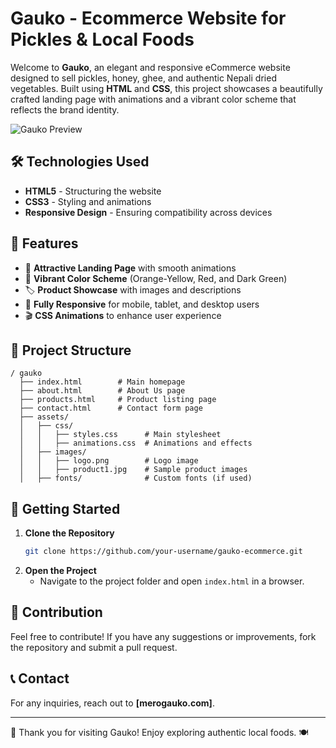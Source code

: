 # Gauko - Ecommerce Website for Pickles & Local Foods

Welcome to **Gauko**, an elegant and responsive eCommerce website designed to sell pickles, honey, ghee, and authentic Nepali dried vegetables. Built using **HTML** and **CSS**, this project showcases a beautifully crafted landing page with animations and a vibrant color scheme that reflects the brand identity.

![Gauko Preview](Image/SitePreview.png)

## 🛠️ Technologies Used
- **HTML5** - Structuring the website
- **CSS3** - Styling and animations
- **Responsive Design** - Ensuring compatibility across devices

## 🎨 Features
- 🍯 **Attractive Landing Page** with smooth animations
- 🍃 **Vibrant Color Scheme** (Orange-Yellow, Red, and Dark Green)
- 🏷️ **Product Showcase** with images and descriptions
- 📱 **Fully Responsive** for mobile, tablet, and desktop users
- 🎬 **CSS Animations** to enhance user experience

## 📂 Project Structure
```
/ gauko
  ├── index.html        # Main homepage
  ├── about.html        # About Us page
  ├── products.html     # Product listing page
  ├── contact.html      # Contact form page
  ├── assets/
  │   ├── css/
  │   │   ├── styles.css      # Main stylesheet
  │   │   ├── animations.css  # Animations and effects
  │   ├── images/
  │   │   ├── logo.png        # Logo image
  │   │   ├── product1.jpg    # Sample product images
  │   ├── fonts/              # Custom fonts (if used)
```

## 🚀 Getting Started
1. **Clone the Repository**
   ```sh
   git clone https://github.com/your-username/gauko-ecommerce.git
   ```
2. **Open the Project**
   - Navigate to the project folder and open `index.html` in a browser.

## 🌟 Contribution
Feel free to contribute! If you have any suggestions or improvements, fork the repository and submit a pull request.

## 📞 Contact
For any inquiries, reach out to **[merogauko.com]**.

---
💖 Thank you for visiting Gauko! Enjoy exploring authentic local foods. 🍽️
